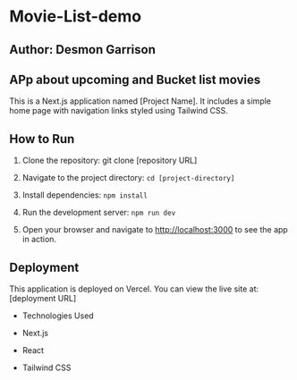 # Movie-List-demo



## Author: Desmon Garrison



## APp about upcoming and Bucket list movies

 

This is a Next.js application named [Project Name]. It includes a simple home page with navigation links styled using Tailwind CSS.



## How to Run



1. Clone the repository: git clone [repository URL]

2. Navigate to the project directory: `cd [project-directory]`

3. Install dependencies: `npm install`

4. Run the development server: `npm run dev`

5. Open your browser and navigate to [http://localhost:3000](http://localhost:3000) to see the app in action.



## Deployment



This application is deployed on Vercel. You can view the live site at: [deployment URL]



- Technologies Used

- Next.js

- React

- Tailwind CSS

